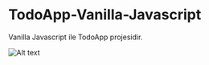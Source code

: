 # TodoApp-Vanilla-Javascript
Vanilla Javascript ile TodoApp projesidir.

![Alt text](https://i.hizliresim.com/nd40hx0.png)
